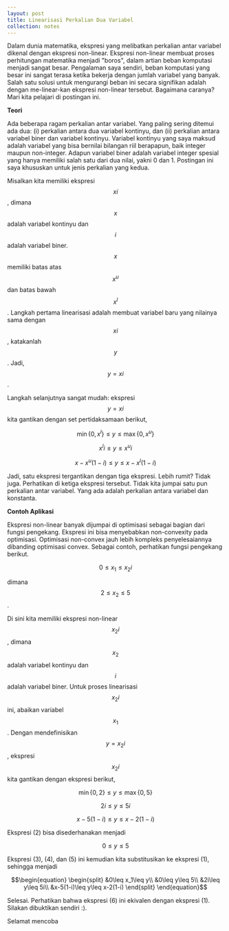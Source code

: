 ```yaml
---
layout: post
title: Linearisasi Perkalian Dua Variabel
collection: notes
---
```


Dalam dunia matematika, ekspresi yang melibatkan perkalian antar variabel dikenal dengan ekspresi non-linear. Ekspresi non-linear membuat proses perhitungan matematika menjadi "boros", dalam artian beban komputasi menjadi sangat besar. Pengalaman saya sendiri, beban komputasi yang besar ini sangat terasa ketika bekerja dengan jumlah variabel yang banyak. Salah satu solusi untuk mengurangi beban ini secara signifikan adalah dengan me-linear-kan ekspresi non-linear tersebut. Bagaimana caranya? Mari kita pelajari di postingan ini.

**Teori**

Ada beberapa ragam perkalian antar variabel. Yang paling sering ditemui ada dua: (i) perkalian antara dua variabel kontinyu, dan (ii) perkalian antara variabel biner dan variabel kontinyu. Variabel kontinyu yang saya maksud adalah variabel yang bisa bernilai bilangan riil berapapun, baik integer maupun non-integer. Adapun variabel biner adalah variabel integer spesial yang hanya memiliki salah satu dari dua nilai, yakni 0 dan 1. Postingan ini saya khususkan untuk jenis perkalian yang kedua.

Misalkan kita memiliki ekspresi $$xi$$, dimana $$x$$ adalah variabel kontinyu dan $$i$$ adalah variabel biner. $$x$$ memiliki batas atas $$x^u$$ dan batas bawah $$x^l$$. Langkah pertama linearisasi adalah membuat variabel baru yang nilainya sama dengan $$xi$$, katakanlah $$y$$. Jadi, $$y=xi$$.

Langkah selanjutnya sangat mudah: ekspresi $$y=xi$$ kita gantikan dengan set pertidaksamaan berikut,

$$\min\{0,x^l\}\leq y\leq \max\{0,x^u\}$$

$$x^li\leq y\leq x^ui$$

$$x-x^u(1-i)\leq y\leq x-x^l(1-i)$$

Jadi, satu ekspresi tergantikan dengan tiga ekspresi. Lebih rumit? Tidak juga. Perhatikan di ketiga ekspresi tersebut. Tidak kita jumpai satu pun perkalian antar variabel. Yang ada adalah perkalian antara variabel dan konstanta.

**Contoh Aplikasi**

Ekspresi non-linear banyak dijumpai di optimisasi sebagai bagian dari fungsi pengekang. Ekspresi ini bisa menyebabkan non-convexity pada optimisasi. Optimisasi non-convex jauh lebih kompleks penyelesaiannya dibanding optimisasi convex. Sebagai contoh, perhatikan fungsi pengekang berikut.

$$\begin{equation} 0\leq x_1\leq x_2i \end{equation}$$

dimana $$2\leq x_2\leq 5$$.

Di sini kita memiliki ekspresi non-linear $$x_2i$$, dimana $$x_2$$ adalah variabel kontinyu dan $$i$$ adalah variabel biner. Untuk proses linearisasi $$x_2i$$ ini, abaikan variabel $$x_1$$. Dengan mendefinisikan $$y=x_2i$$, ekspresi $$x_2i$$ kita gantikan dengan ekspresi berikut,

$$\begin{equation} \min\{0,2\}\leq y\leq \max\{0,5\} \end{equation}$$

$$\begin{equation} 2i\leq y\leq 5i \end{equation}$$

$$\begin{equation} x-5(1-i)\leq y\leq x-2(1-i) \end{equation}$$

Ekspresi (2) bisa disederhanakan menjadi

$$\begin{equation} 0\leq y\leq 5 \end{equation}$$

Ekspresi (3), (4), dan (5) ini kemudian kita substitusikan ke ekspresi (1), sehingga menjadi

$$\begin{equation}
\begin{split}
&0\leq x_1\leq y\\
&0\leq y\leq 5\\
&2i\leq y\leq 5i\\
&x-5(1-i)\leq y\leq x-2(1-i)
\end{split}
\end{equation}$$

Selesai. Perhatikan bahwa ekspresi (6) ini ekivalen dengan ekspresi (1). Silakan dibuktikan sendiri :).

Selamat mencoba